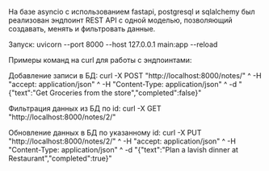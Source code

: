 На базе asyncio с использованием fastapi, postgresql и sqlalсhemy был реализован эндпоинт REST API с одной моделью, позволяющий создавать, менять и фильтровать данные.

Запуск: 
    uvicorn --port 8000 --host 127.0.0.1 main:app --reload

Примеры команд на curl для работы с эндпоинтами:

Добавление записи в БД:
    curl -X POST "http://localhost:8000/notes/" ^
    -H "accept: application/json" ^
    -H "Content-Type: application/json" ^
    -d "{\"text\":\"Get Groceries from the store\",\"completed\":false}"

Фильтрация данных из БД по id:
    curl -X GET "http://localhost:8000/notes/2/"

Обновление данных в БД по указанному id:
    curl -X PUT "http://localhost:8000/notes/2/" ^
    -H "accept: application/json" ^
    -H "Content-Type: application/json" ^
    -d "{\"text\":\"Plan a lavish dinner at Restaurant\",\"completed\":true}"